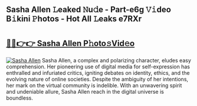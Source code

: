 ## Sasha Allen 𝙻eaked 𝙽u𝚍e - Part-e6g 𝚅𝚒deo B𝚒kini 𝙿hotos - Hot All 𝙻eaks e7RXr

# <h2><a href="http://ld6413.urlbe.top/?page=Sasha+Allen">🔗🔗👉👉 Sasha Allen P𝚑oto𝚜Vid𝚎o</a></h2>

[![Sasha Allen](https://i.imgur.com/eBuTRDB.gif)](http://ld6413.urlbe.top/?page=Sasha+Allen)
Sasha Allen, a complex and polarizing character, eludes easy comprehension. Her pioneering use of digital media for self-expression has enthralled and infuriated critics, igniting debates on identity, ethics, and the evolving nature of online societies. Despite the ambiguity of her intentions, her mark on the virtual community is indelible. With an unwavering spirit and undeniable allure, Sasha Allen reach in the digital universe is boundless.
